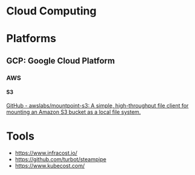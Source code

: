 # Cloud Computing


# Platforms

## GCP: Google Cloud Platform


### AWS


#### S3
[GitHub - awslabs/mountpoint-s3: A simple, high-throughput file client for mounting an Amazon S3 bucket as a local file system.](https://github.com/awslabs/mountpoint-s3)


# Tools

- https://www.infracost.io/
- https://github.com/turbot/steampipe
- https://www.kubecost.com/